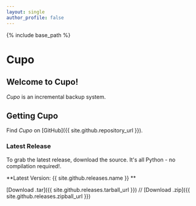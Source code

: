 ```yaml
---
layout: single
author_profile: false
---
```

{% include base_path %}

# Cupo

## Welcome to Cupo!

*Cupo* is an incremental backup system.

## Getting Cupo
Find *Cupo* on [GitHub]({{ site.github.repository_url }}).

### Latest Release
To grab the latest release, download the source. It's all Python - no compilation required!.

**Latest Version: {{ site.github.releases.name }} **

[Download .tar]({{ site.github.releases.tarball_url }}) // [Download .zip]({{ site.github.releases.zipball_url }})
